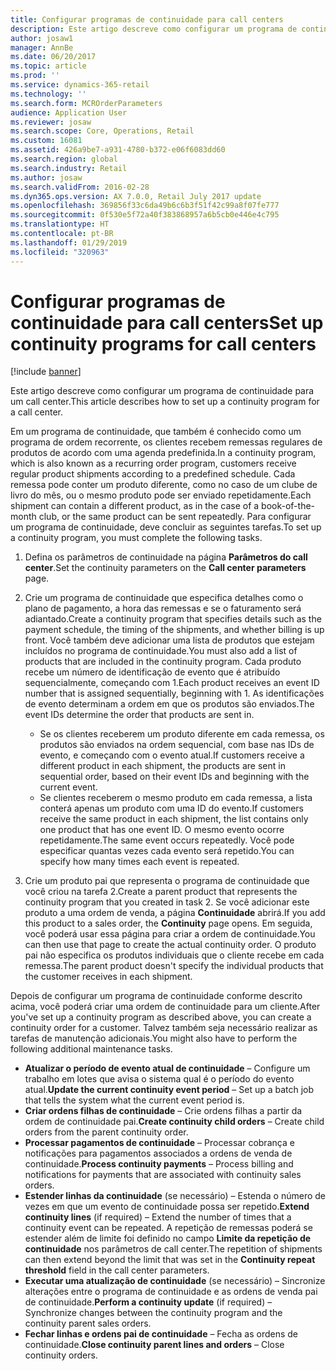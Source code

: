```yaml
---
title: Configurar programas de continuidade para call centers
description: Este artigo descreve como configurar um programa de continuidade para um call center.
author: josaw1
manager: AnnBe
ms.date: 06/20/2017
ms.topic: article
ms.prod: ''
ms.service: dynamics-365-retail
ms.technology: ''
ms.search.form: MCROrderParameters
audience: Application User
ms.reviewer: josaw
ms.search.scope: Core, Operations, Retail
ms.custom: 16081
ms.assetid: 426a9be7-a931-4780-b372-e06f6083dd60
ms.search.region: global
ms.search.industry: Retail
ms.author: josaw
ms.search.validFrom: 2016-02-28
ms.dyn365.ops.version: AX 7.0.0, Retail July 2017 update
ms.openlocfilehash: 369856f33c6da49b6c6b3f51f42c99a8f07fe777
ms.sourcegitcommit: 0f530e5f72a40f383868957a6b5cb0e446e4c795
ms.translationtype: HT
ms.contentlocale: pt-BR
ms.lasthandoff: 01/29/2019
ms.locfileid: "320963"
---
```

# <a name="set-up-continuity-programs-for-call-centers"></a><span data-ttu-id="e851b-103">Configurar programas de continuidade para call centers</span><span class="sxs-lookup"><span data-stu-id="e851b-103">Set up continuity programs for call centers</span></span>

[!include [banner](includes/banner.md)]

<span data-ttu-id="e851b-104">Este artigo descreve como configurar um programa de continuidade para um call center.</span><span class="sxs-lookup"><span data-stu-id="e851b-104">This article describes how to set up a continuity program for a call center.</span></span>

<span data-ttu-id="e851b-105">Em um programa de continuidade, que também é conhecido como um programa de ordem recorrente, os clientes recebem remessas regulares de produtos de acordo com uma agenda predefinida.</span><span class="sxs-lookup"><span data-stu-id="e851b-105">In a continuity program, which is also known as a recurring order program, customers receive regular product shipments according to a predefined schedule.</span></span> <span data-ttu-id="e851b-106">Cada remessa pode conter um produto diferente, como no caso de um clube de livro do mês, ou o mesmo produto pode ser enviado repetidamente.</span><span class="sxs-lookup"><span data-stu-id="e851b-106">Each shipment can contain a different product, as in the case of a book-of-the-month club, or the same product can be sent repeatedly.</span></span> <span data-ttu-id="e851b-107">Para configurar um programa de continuidade, deve concluir as seguintes tarefas.</span><span class="sxs-lookup"><span data-stu-id="e851b-107">To set up a continuity program, you must complete the following tasks.</span></span>

1. <span data-ttu-id="e851b-108">Defina os parâmetros de continuidade na página **Parâmetros do call center**.</span><span class="sxs-lookup"><span data-stu-id="e851b-108">Set the continuity parameters on the **Call center parameters** page.</span></span>
2. <span data-ttu-id="e851b-109">Crie um programa de continuidade que especifica detalhes como o plano de pagamento, a hora das remessas e se o faturamento será adiantado.</span><span class="sxs-lookup"><span data-stu-id="e851b-109">Create a continuity program that specifies details such as the payment schedule, the timing of the shipments, and whether billing is up front.</span></span> <span data-ttu-id="e851b-110">Você também deve adicionar uma lista de produtos que estejam incluídos no programa de continuidade.</span><span class="sxs-lookup"><span data-stu-id="e851b-110">You must also add a list of products that are included in the continuity program.</span></span> <span data-ttu-id="e851b-111">Cada produto recebe um número de identificação de evento que é atribuído sequencialmente, começando com 1.</span><span class="sxs-lookup"><span data-stu-id="e851b-111">Each product receives an event ID number that is assigned sequentially, beginning with 1.</span></span> <span data-ttu-id="e851b-112">As identificações de evento determinam a ordem em que os produtos são enviados.</span><span class="sxs-lookup"><span data-stu-id="e851b-112">The event IDs determine the order that products are sent in.</span></span>

    - <span data-ttu-id="e851b-113">Se os clientes receberem um produto diferente em cada remessa, os produtos são enviados na ordem sequencial, com base nas IDs de evento, e começando com o evento atual.</span><span class="sxs-lookup"><span data-stu-id="e851b-113">If customers receive a different product in each shipment, the products are sent in sequential order, based on their event IDs and beginning with the current event.</span></span>
    - <span data-ttu-id="e851b-114">Se clientes receberem o mesmo produto em cada remessa, a lista conterá apenas um produto com uma ID do evento.</span><span class="sxs-lookup"><span data-stu-id="e851b-114">If customers receive the same product in each shipment, the list contains only one product that has one event ID.</span></span> <span data-ttu-id="e851b-115">O mesmo evento ocorre repetidamente.</span><span class="sxs-lookup"><span data-stu-id="e851b-115">The same event occurs repeatedly.</span></span> <span data-ttu-id="e851b-116">Você pode especificar quantas vezes cada evento será repetido.</span><span class="sxs-lookup"><span data-stu-id="e851b-116">You can specify how many times each event is repeated.</span></span>

3. <span data-ttu-id="e851b-117">Crie um produto pai que representa o programa de continuidade que você criou na tarefa 2.</span><span class="sxs-lookup"><span data-stu-id="e851b-117">Create a parent product that represents the continuity program that you created in task 2.</span></span> <span data-ttu-id="e851b-118">Se você adicionar este produto a uma ordem de venda, a página **Continuidade** abrirá.</span><span class="sxs-lookup"><span data-stu-id="e851b-118">If you add this product to a sales order, the **Continuity** page opens.</span></span> <span data-ttu-id="e851b-119">Em seguida, você poderá usar essa página para criar a ordem de continuidade.</span><span class="sxs-lookup"><span data-stu-id="e851b-119">You can then use that page to create the actual continuity order.</span></span> <span data-ttu-id="e851b-120">O produto pai não especifica os produtos individuais que o cliente recebe em cada remessa.</span><span class="sxs-lookup"><span data-stu-id="e851b-120">The parent product doesn't specify the individual products that the customer receives in each shipment.</span></span>

<span data-ttu-id="e851b-121">Depois de configurar um programa de continuidade conforme descrito acima, você poderá criar uma ordem de continuidade para um cliente.</span><span class="sxs-lookup"><span data-stu-id="e851b-121">After you've set up a continuity program as described above, you can create a continuity order for a customer.</span></span> <span data-ttu-id="e851b-122">Talvez também seja necessário realizar as tarefas de manutenção adicionais.</span><span class="sxs-lookup"><span data-stu-id="e851b-122">You might also have to perform the following additional maintenance tasks.</span></span>

- <span data-ttu-id="e851b-123">**Atualizar o período de evento atual de continuidade** – Configure um trabalho em lotes que avisa o sistema qual é o período do evento atual.</span><span class="sxs-lookup"><span data-stu-id="e851b-123">**Update the current continuity event period** – Set up a batch job that tells the system what the current event period is.</span></span>
- <span data-ttu-id="e851b-124">**Criar ordens filhas de continuidade** – Crie ordens filhas a partir da ordem de continuidade pai.</span><span class="sxs-lookup"><span data-stu-id="e851b-124">**Create continuity child orders** – Create child orders from the parent continuity order.</span></span>
- <span data-ttu-id="e851b-125">**Processar pagamentos de continuidade** – Processar cobrança e notificações para pagamentos associados a ordens de venda de continuidade.</span><span class="sxs-lookup"><span data-stu-id="e851b-125">**Process continuity payments** – Process billing and notifications for payments that are associated with continuity sales orders.</span></span>
- <span data-ttu-id="e851b-126">**Estender linhas da continuidade** (se necessário) – Estenda o número de vezes em que um evento de continuidade possa ser repetido.</span><span class="sxs-lookup"><span data-stu-id="e851b-126">**Extend continuity lines** (if required) – Extend the number of times that a continuity event can be repeated.</span></span> <span data-ttu-id="e851b-127">A repetição de remessas poderá se estender além de limite foi definido no campo **Limite da repetição de continuidade** nos parâmetros de call center.</span><span class="sxs-lookup"><span data-stu-id="e851b-127">The repetition of shipments can then extend beyond the limit that was set in the **Continuity repeat threshold** field in the call center parameters.</span></span>
- <span data-ttu-id="e851b-128">**Executar uma atualização de continuidade** (se necessário) – Sincronize alterações entre o programa de continuidade e as ordens de venda pai de continuidade.</span><span class="sxs-lookup"><span data-stu-id="e851b-128">**Perform a continuity update** (if required) – Synchronize changes between the continuity program and the continuity parent sales orders.</span></span>
- <span data-ttu-id="e851b-129">**Fechar linhas e ordens pai de continuidade** – Fecha as ordens de continuidade.</span><span class="sxs-lookup"><span data-stu-id="e851b-129">**Close continuity parent lines and orders** – Close continuity orders.</span></span>
